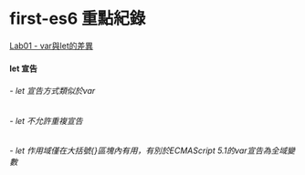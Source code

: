 first-es6 重點紀錄
===========================================
[Lab01 - var與let的差異](labs/lab01.js)  
#### let 宣告  
###### - let 宣告方式類似於var
###### - let 不允許重複宣告
###### - let 作用域僅在大括號{}區塊內有用，有別於ECMAScript 5.1的var宣告為全域變數
